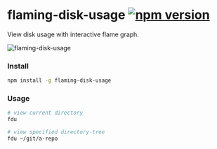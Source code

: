# flaming-disk-usage [![npm version](https://img.shields.io/npm/v/flaming-disk-usage.svg?style=flat-square)](http://www.npmjs.com/package/flaming-disk-usage)

View disk usage with interactive flame graph.

![flaming-disk-usage](https://cloud.githubusercontent.com/assets/215282/17505149/d197d74c-5e31-11e6-926c-1a257407cb89.png)

### Install

```bash
npm install -g flaming-disk-usage
```

### Usage

```bash
# view current directory
fdu

# view specified directory-tree
fdu ~/git/a-repo
```
